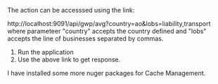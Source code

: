 The action can be accesssed using  the link: 

http://localhost:9091/api/gwp/avg?country=ao&lobs=liability,transport
   where parameteer "country" accepts the country defined and "lobs" accepts the line of businesses separated by commas.
1. Run the application
2. Use the above link to get response.

I have installed some more nuger packages for Cache Management.
